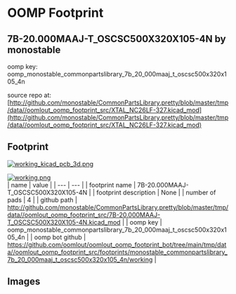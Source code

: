 # OOMP Footprint  
## 7B-20.000MAAJ-T_OSCSC500X320X105-4N  by monostable  
  
oomp key: oomp_monostable_commonpartslibrary_7b_20_000maaj_t_oscsc500x320x105_4n  
  
source repo at: [http://github.com/monostable/CommonPartsLibrary.pretty/blob/master/tmp/data//oomlout_oomp_footprint_src/XTAL_NC26LF-327.kicad_mod](http://github.com/monostable/CommonPartsLibrary.pretty/blob/master/tmp/data//oomlout_oomp_footprint_src/XTAL_NC26LF-327.kicad_mod)  
## Footprint  
  
[![working_kicad_pcb_3d.png](working_kicad_pcb_3d_600.png)](working_kicad_pcb_3d.png)  
  
[![working.png](working_600.png)](working.png)  
| name | value | 
| --- | --- | 
| footprint name | 7B-20.000MAAJ-T_OSCSC500X320X105-4N | 
| footprint description | None | 
| number of pads | 4 | 
| github path | http://github.com/monostable/CommonPartsLibrary.pretty/blob/master/tmp/data//oomlout_oomp_footprint_src/7B-20.000MAAJ-T_OSCSC500X320X105-4N.kicad_mod | 
| oomp key | oomp_monostable_commonpartslibrary_7b_20_000maaj_t_oscsc500x320x105_4n | 
| oomp bot github | https://github.com/oomlout/oomlout_oomp_footprint_bot/tree/main/tmp/data//oomlout_oomp_footprint_src/footprints/monostable_commonpartslibrary_7b_20_000maaj_t_oscsc500x320x105_4n/working | 
## Images  
